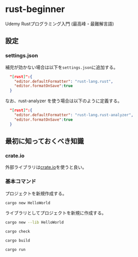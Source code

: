 # rust-beginner

Udemy Rustプログラミング入門 (最高峰・最難解言語)

## 設定

### settings.json

補完が効かない場合は以下を`settings.json`に追加する。

```json
  "[rust]":{
    "editor.defaultFormatter": "rust-lang.rust",
    "editor.formatOnSave":true
  }
```

なお、rust-analyzer を使う場合は以下のように定義する。

```json
  "[rust]":{
    "editor.defaultFormatter": "rust-lang.rust-analyzer",
    "editor.formatOnSave":true
  }
```

## 最初に知っておくべき知識

### crate.io

外部ライブラリは[crate.io](https://crates.io/)を使うと良い。

### 基本コマンド

プロジェクトを新規作成する。

```bash
cargo new HelloWorld
```

ライブラリとしてプロジェクトを新規に作成する。

```bash
cargo new --lib HelloWorld
```

```bash
cargo check
```

```bash
cargo build
```

```bash
cargo run
```
